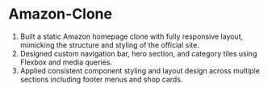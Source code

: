 # Amazon-Clone
 1) Built a static Amazon homepage clone with fully responsive layout, mimicking the structure and styling of the official
 site.
 2) Designed custom navigation bar, hero section, and category tiles using Flexbox and media queries.
 3) Applied consistent component styling and layout design across multiple sections including footer menus and shop cards.
